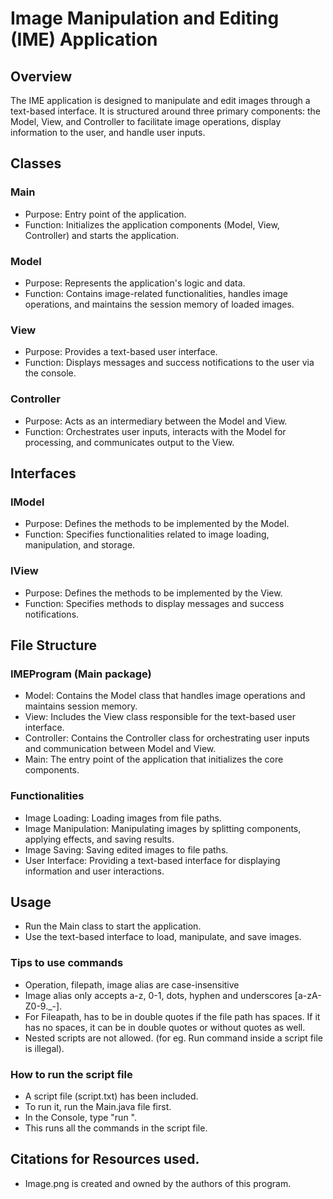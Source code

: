 # Image Manipulation and Editing (IME) Application
## Overview
The IME application is designed to manipulate and edit images through a text-based interface. It is structured around three primary components: the Model, View, and Controller to facilitate image operations, display information to the user, and handle user inputs.

## Classes
### Main
- Purpose: Entry point of the application.
- Function: Initializes the application components (Model, View, Controller) and starts the application.
### Model
- Purpose: Represents the application's logic and data.
- Function: Contains image-related functionalities, handles image operations, and maintains the session memory of loaded images.
### View
- Purpose: Provides a text-based user interface.
- Function: Displays messages and success notifications to the user via the console.
### Controller
- Purpose: Acts as an intermediary between the Model and View.
- Function: Orchestrates user inputs, interacts with the Model for processing, and communicates output to the View.
## Interfaces
### IModel
- Purpose: Defines the methods to be implemented by the Model.
- Function: Specifies functionalities related to image loading, manipulation, and storage.
### IView
- Purpose: Defines the methods to be implemented by the View.
- Function: Specifies methods to display messages and success notifications.
## File Structure
### IMEProgram (Main package)
- Model: Contains the Model class that handles image operations and maintains session memory.
- View: Includes the View class responsible for the text-based user interface.
- Controller: Contains the Controller class for orchestrating user inputs and communication between Model and View.
- Main: The entry point of the application that initializes the core components.
### Functionalities
- Image Loading: Loading images from file paths.
- Image Manipulation: Manipulating images by splitting components, applying effects, and saving results.
- Image Saving: Saving edited images to file paths.
- User Interface: Providing a text-based interface for displaying information and user interactions.
## Usage
- Run the Main class to start the application.
- Use the text-based interface to load, manipulate, and save images.

### Tips to use commands
- Operation, filepath, image alias are case-insensitive
- Image alias only accepts a-z, 0-1, dots, hyphen and underscores [a-zA-Z0-9._-].
- For Fileapath, has to be in double quotes if the file path has spaces. If it has no spaces, it can be in double quotes or without quotes as well.
- Nested scripts are not allowed. (for eg. Run command inside a script file is illegal).

### How to run the script file
- A script file (script.txt) has been included.
- To run it, run the Main.java file first.
- In the Console, type "run <path of script file>".
- This runs all the commands in the script file.

## Citations for Resources used.
- Image.png is created and owned by the authors of this program.

